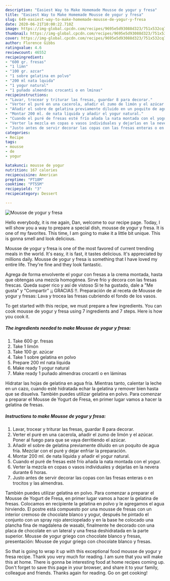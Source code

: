 ```yaml
---
description: "Easiest Way to Make Homemade Mousse de yogur y fresa"
title: "Easiest Way to Make Homemade Mousse de yogur y fresa"
slug: 649-easiest-way-to-make-homemade-mousse-de-yogur-y-fresa
date: 2020-06-21T10:00:22.710Z
image: https://img-global.cpcdn.com/recipes/9695e5d93088d323/751x532cq70/mousse-de-yogur-y-fresa-foto-principal.jpg
thumbnail: https://img-global.cpcdn.com/recipes/9695e5d93088d323/751x532cq70/mousse-de-yogur-y-fresa-foto-principal.jpg
cover: https://img-global.cpcdn.com/recipes/9695e5d93088d323/751x532cq70/mousse-de-yogur-y-fresa-foto-principal.jpg
author: Florence Gibbs
ratingvalue: 4.6
reviewcount: 46552
recipeingredient:
- "600 gr. fresas"
- "1 limn"
- "100 gr. azcar"
- "1 sobre gelatina en polvo"
- "200 ml nata lquida"
- "1 yogur natural"
- "1 puñado almendras crocanti o en lminas"
recipeinstructions:
- "Lavar, trocear y triturar las fresas, guardar 8 para decorar."
- "Verter el puré en una cacerola, añadir el zumo de limón y el azúcar. Poner al fuego para que se vaya derritiendo el azúcar."
- "Añadir el sobre de gelatina previamente diluido en un poquito de agua fría. Mezclar con el puré y dejar enfriar la preparación."
- "Montar 200 ml. de nata líquida y añadir el yogur natural."
- "Cuando el puré de fresas esté frío añada la nata montada con el yogur."
- "Verter la mezcla en copas o vasos individuales y dejarlas en la nevera durante 6 horas."
- "Justo antes de servir decorar las copas con las fresas enteras o en trocitos y las almendras."
categories:
- Recipe
tags:
- mousse
- de
- yogur

katakunci: mousse de yogur 
nutrition: 167 calories
recipecuisine: American
preptime: "PT18M"
cooktime: "PT55M"
recipeyield: "3"
recipecategory: Dessert

---
```



![Mousse de yogur y fresa](https://img-global.cpcdn.com/recipes/9695e5d93088d323/751x532cq70/mousse-de-yogur-y-fresa-foto-principal.jpg)

Hello everybody, it is me again, Dan, welcome to our recipe page. Today, I will show you a way to prepare a special dish, mousse de yogur y fresa. It is one of my favorites. This time, I am going to make it a little bit unique. This is gonna smell and look delicious.

Mousse de yogur y fresa is one of the most favored of current trending meals in the world. It's easy, it is fast, it tastes delicious. It's appreciated by millions daily. Mousse de yogur y fresa is something that I have loved my entire life. They're fine and they look fantastic.

Agrega de forma envolvente el yogur con fresas a la crema montada, hasta que obtengas una mezcla homogénea. Sirve frío y decora con las fresas frescas. Queda super rico y así de vistoso Si te ha gustado, dale a &#34;Me gusta&#34; y &#34;Compartir&#34; ¡¡ GRACIAS !!. Preparación de al receta de Mousse de yogur y fresas: Lava y trocea las fresas cubriendo el fondo de los vasos.


To get started with this recipe, we must prepare a few ingredients. You can cook mousse de yogur y fresa using 7 ingredients and 7 steps. Here is how you cook it.

<!--inarticleads1-->

##### The ingredients needed to make Mousse de yogur y fresa:

1. Take 600 gr. fresas
1. Take 1 limón
1. Take 100 gr. azúcar
1. Take 1 sobre gelatina en polvo
1. Prepare 200 ml nata líquida
1. Make ready 1 yogur natural
1. Make ready 1 puñado almendras crocanti o en láminas


Hidratar las hojas de gelatina en agua fría. Mientras tanto, calentar la leche en un cazo, cuando esté hidratada echar la gelatina y remover bien hasta que se disuelva. También puedes utilizar gelatina en polvo. Para comenzar a preparar el Mousse de Yogurt de Fresa, en primer lugar vamos a hacer la gelatina de fresas. 

<!--inarticleads2-->

##### Instructions to make Mousse de yogur y fresa:

1. Lavar, trocear y triturar las fresas, guardar 8 para decorar.
1. Verter el puré en una cacerola, añadir el zumo de limón y el azúcar. Poner al fuego para que se vaya derritiendo el azúcar.
1. Añadir el sobre de gelatina previamente diluido en un poquito de agua fría. Mezclar con el puré y dejar enfriar la preparación.
1. Montar 200 ml. de nata líquida y añadir el yogur natural.
1. Cuando el puré de fresas esté frío añada la nata montada con el yogur.
1. Verter la mezcla en copas o vasos individuales y dejarlas en la nevera durante 6 horas.
1. Justo antes de servir decorar las copas con las fresas enteras o en trocitos y las almendras.


También puedes utilizar gelatina en polvo. Para comenzar a preparar el Mousse de Yogurt de Fresa, en primer lugar vamos a hacer la gelatina de fresas. Colocamos en recipiente la gelatina en polvo y le agregamos el agua hirviendo. El postre está compuesto por una mousse de fresas con un interior cremoso de chocolate blanco y yogur, después he pintado el conjunto con un spray rojo aterciopelado y en la base he colocado una plancha fina de magdalena de wasabi, finalmente he decorado con una placa de chocolate en un lateral y una fresa deshidratada en la parte superior. Mousse de yogur griego con chocolate blanco y fresas, presentación: Mousse de yogur griego con chocolate blanco y fresas. 

So that is going to wrap it up with this exceptional food mousse de yogur y fresa recipe. Thank you very much for reading. I am sure that you will make this at home. There is gonna be interesting food at home recipes coming up. Don't forget to save this page in your browser, and share it to your family, colleague and friends. Thanks again for reading. Go on get cooking!
